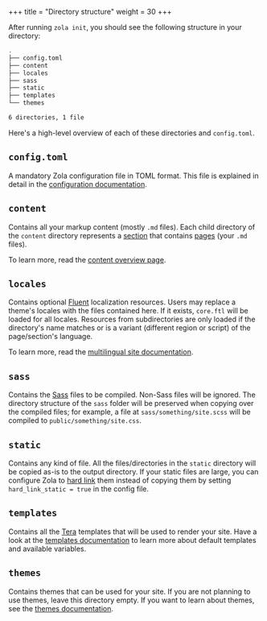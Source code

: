 +++
title = "Directory structure"
weight = 30
+++

After running `zola init`, you should see the following structure in your directory:


```bash
.
├── config.toml
├── content
├── locales
├── sass
├── static
├── templates
└── themes

6 directories, 1 file
```

Here's a high-level overview of each of these directories and `config.toml`.

## `config.toml`
A mandatory Zola configuration file in TOML format.
This file is explained in detail in the [configuration documentation](@/documentation/getting-started/configuration.md).

## `content`
Contains all your markup content (mostly `.md` files).
Each child directory of the `content` directory represents a [section](@/documentation/content/section.md)
that contains [pages](@/documentation/content/page.md) (your `.md` files).

To learn more, read the [content overview page](@/documentation/content/overview.md).

## `locales`
Contains optional [Fluent](https://www.projectfluent.org/) localization resources. Users may replace a theme's locales
with the files contained here. If it exists, `core.ftl` will be loaded for all locales. Resources from subdirectories
are only loaded if the directory's name matches or is a variant (different region or script) of the page/section's
language.

To learn more, read the [multilingual site documentation](@/documentation/content/multilingual.md).

## `sass`
Contains the [Sass](http://sass-lang.com) files to be compiled. Non-Sass files will be ignored.
The directory structure of the `sass` folder will be preserved when copying over the compiled files; for example, a file at
`sass/something/site.scss` will be compiled to `public/something/site.css`.

## `static`
Contains any kind of file. All the files/directories in the `static` directory will be copied as-is to the output directory.
If your static files are large, you can configure Zola to [hard link](https://en.wikipedia.org/wiki/Hard_link) them
instead of copying them by setting `hard_link_static = true` in the config file.

## `templates`
Contains all the [Tera](https://tera.netlify.com) templates that will be used to render your site.
Have a look at the [templates documentation](@/documentation/templates/_index.md) to learn more about default templates
and available variables.

## `themes`
Contains themes that can be used for your site. If you are not planning to use themes, leave this directory empty.
If you want to learn about themes, see the [themes documentation](@/documentation/themes/_index.md).
